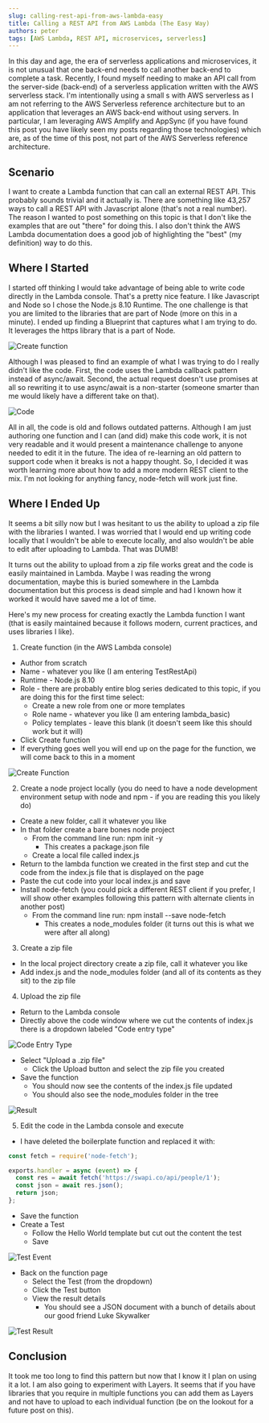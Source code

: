 ```yaml
---
slug: calling-rest-api-from-aws-lambda-easy
title: Calling a REST API from AWS Lambda (The Easy Way)
authors: peter
tags: [AWS Lambda, REST API, microservices, serverless]
---
```


In this day and age, the era of serverless applications and microservices, it is not unusual that one back-end needs to call another back-end to complete a task. Recently, I found myself needing to make an API call from the server-side (back-end) of a serverless application written with the AWS serverless stack. I'm intentionally using a small s with AWS serverless as I am not referring to the AWS Serverless reference architecture but to an application that leverages an AWS back-end without using servers. In particular, I am leveraging AWS Amplify and AppSync (if you have found this post you have likely seen my posts regarding those technologies) which are, as of the time of this post, not part of the AWS Serverless reference architecture.

<!--truncate-->

## Scenario

I want to create a Lambda function that can call an external REST API. This probably sounds trivial and it actually is. There are something like 43,257 ways to call a REST API with Javascript alone (that's not a real number). The reason I wanted to post something on this topic is that I don't like the examples that are out "there" for doing this. I also don't think the AWS Lambda documentation does a good job of highlighting the "best" (my definition) way to do this.

## Where I Started

I started off thinking I would take advantage of being able to write code directly in the Lambda console. That's a pretty nice feature. I like Javascript and Node so I chose the Node.js 8.10 Runtime. The one challenge is that you are limited to the libraries that are part of Node (more on this in a minute). I ended up finding a Blueprint that captures what I am trying to do. It leverages the https library that is a part of Node.

![Create function](./https-request.jpg)

Although I was pleased to find an example of what I was trying to do I really didn't like the code. First, the code uses the Lambda callback pattern instead of async/await. Second, the actual request doesn't use promises at all so rewriting it to use async/await is a non-starter (someone smarter than me would likely have a different take on that).

![Code](./code.jpg)

All in all, the code is old and follows outdated patterns. Although I am just authoring one function and I can (and did) make this code work, it is not very readable and it would present a maintenance challenge to anyone needed to edit it in the future. The idea of re-learning an old pattern to support code when it breaks is not a happy thought. So, I decided it was worth learning more about how to add a more modern REST client to the mix. I'm not looking for anything fancy, node-fetch will work just fine.

## Where I Ended Up

It seems a bit silly now but I was hesitant to us the ability to upload a zip file with the libraries I wanted. I was worried that I would end up writing code locally that I wouldn't be able to execute locally, and also wouldn't be able to edit after uploading to Lambda. That was DUMB!

It turns out the ability to upload from a zip file works great and the code is easily maintained in Lambda. Maybe I was reading the wrong documentation, maybe this is buried somewhere in the Lambda documentation but this process is dead simple and had I known how it worked it would have saved me a lot of time.

Here's my new process for creating exactly the Lambda function I want (that is easily maintained because it follows modern, current practices, and uses libraries I like).

1. Create function (in the AWS Lambda console)

- Author from scratch
- Name - whatever you like (I am entering TestRestApi)
- Runtime - Node.js 8.10
- Role - there are probably entire blog series dedicated to this topic, if you are doing this for the first time select:
  - Create a new role from one or more templates
  - Role name - whatever you like (I am entering lambda_basic)
  - Policy templates - leave this blank (it doesn't seem like this should work but it will)
- Click Create function
- If everything goes well you will end up on the page for the function, we will come back to this in a moment

![Create Function](./createFunction.jpg)

2. Create a node project locally (you do need to have a node development environment setup with node and npm - if you are reading this you likely do)

- Create a new folder, call it whatever you like
- In that folder create a bare bones node project
  - From the command line run: npm init -y
    - This creates a package.json file
  - Create a local file called index.js
- Return to the lambda function we created in the first step and cut the code from the index.js file that is displayed on the page
- Paste the cut code into your local index.js and save
- Install node-fetch (you could pick a different REST client if you prefer, I will show other examples following this pattern with alternate clients in another post)
  - From the command line run: npm install --save node-fetch
    - This creates a node_modules folder (it turns out this is what we were after all along)

3. Create a zip file

- In the local project directory create a zip file, call it whatever you like
- Add index.js and the node_modules folder (and all of its contents as they sit) to the zip file

4. Upload the zip file

- Return to the Lambda console
- Directly above the code window where we cut the contents of index.js there is a dropdown labeled "Code entry type"

![Code Entry Type](./codeEntryType.jpg)

- Select "Upload a .zip file"
  - Click the Upload button and select the zip file you created
- Save the function
  - You should now see the contents of the index.js file updated
  - You should also see the node_modules folder in the tree

![Result](./Result.jpg)

5. Edit the code in the Lambda console and execute

- I have deleted the boilerplate function and replaced it with:

```js
const fetch = require('node-fetch');

exports.handler = async (event) => {
  const res = await fetch('https://swapi.co/api/people/1');
  const json = await res.json();
  return json;
};
```

- Save the function
- Create a Test
  - Follow the Hello World template but cut out the content the test
  - Save

![Test Event](./TestRest.jpg)

- Back on the function page
  - Select the Test (from the dropdown)
  - Click the Test button
  - View the result details
    - You should see a JSON document with a bunch of details about our good friend Luke Skywalker

![Test Result](./RestResult.jpg)

## Conclusion

It took me too long to find this pattern but now that I know it I plan on using it a lot. I am also going to experiment with Layers. It seems that if you have libraries that you require in multiple functions you can add them as Layers and not have to upload to each individual function (be on the lookout for a future post on this).
